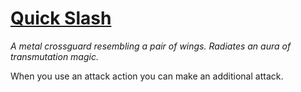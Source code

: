 # [Quick Slash](https://hollowknight.wiki/w/Quick_Slash)

*A metal crossguard resembling a pair of wings. Radiates an aura of transmutation magic.*

When you use an attack action you can make an additional attack.
